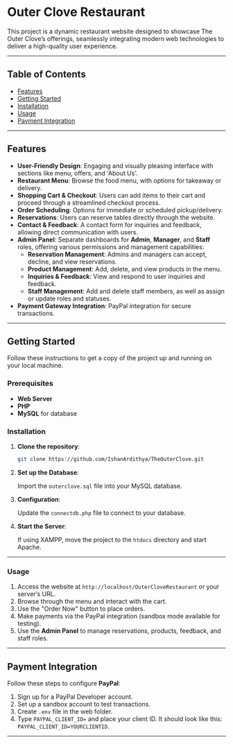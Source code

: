 # Outer Clove Restaurant

This project is a dynamic restaurant website designed to showcase The Outer Clove’s offerings, seamlessly integrating modern web technologies to deliver a high-quality user experience.

---

## Table of Contents
- [Features](#features)
- [Getting Started](#getting-started)
- [Installation](#installation)
- [Usage](#usage)
- [Payment Integration](#payment-integration)

---

## Features

- **User-Friendly Design**: Engaging and visually pleasing interface with sections like menu, offers, and 'About Us'.
- **Restaurant Menu**: Browse the food menu, with options for takeaway or delivery.
- **Shopping Cart & Checkout**: Users can add items to their cart and proceed through a streamlined checkout process.
- **Order Scheduling**: Options for immediate or scheduled pickup/delivery.
- **Reservations**: Users can reserve tables directly through the website.
- **Contact & Feedback**: A contact form for inquiries and feedback, allowing direct communication with users.
- **Admin Panel**: Separate dashboards for **Admin**, **Manager**, and **Staff** roles, offering various permissions and management capabilities:
  - **Reservation Management**: Admins and managers can accept, decline, and view reservations.
  - **Product Management**: Add, delete, and view products in the menu.
  - **Inquiries & Feedback**: View and respond to user inquiries and feedback.
  - **Staff Management**: Add and delete staff members, as well as assign or update roles and statuses.
- **Payment Gateway Integration**: PayPal integration for secure transactions.

---

## Getting Started

Follow these instructions to get a copy of the project up and running on your local machine.

### Prerequisites
- **Web Server**
- **PHP**
- **MySQL** for database

### Installation
1. **Clone the repository**:
   ```bash
   git clone https://github.com/IshanArdithya/TheOuterClove.git

2. **Set up the Database**:
   
   Import the `outerclove.sql` file into your MySQL database.

3. **Configuration**:

   Update the `connectdb.php` file to connect to your database.

4. **Start the Server**:

   If using XAMPP, move the project to the `htdocs` directory and start Apache.

---

### Usage

1. Access the website at `http://localhost/OuterCloveRestaurant` or your server’s URL.
2. Browse through the menu and interact with the cart.
3. Use the "Order Now" button to place orders.
4. Make payments via the PayPal integration (sandbox mode available for testing).
5. Use the **Admin Panel** to manage reservations, products, feedback, and staff roles.

---

## Payment Integration

Follow these steps to configure **PayPal**:

1. Sign up for a PayPal Developer account.
2. Set up a sandbox account to test transactions.
3. Create `.env` file in the web folder.
4. Type `PAYPAL_CLIENT_ID=` and place your client ID. It should look like this: `PAYPAL_CLIENT_ID=YOURCLIENTID`.

---

